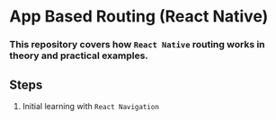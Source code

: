 # App Based Routing (React Native)

### This repository covers how `React Native` routing works in theory and practical examples.

## Steps

1. Initial learning with `React Navigation`